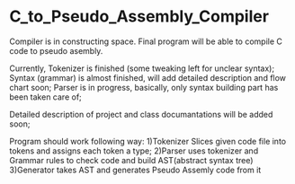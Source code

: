# C_to_Pseudo_Assembly_Compiler
Compiler is in constructing space. Final program will be able to compile C code to pseudo asembly.

Currently, Tokenizer is finished (some tweaking left for unclear syntax);
Syntax (grammar) is almost finished, will add detailed description and flow chart soon;
Parser is in progress, basically, only syntax building part has been taken care of;

Detailed description of project and class documantations will be added soon;

Program should work following way: 
1)Tokenizer Slices given code file into tokens and assigns each token a type;
2)Parser uses tokenizer and Grammar rules to check code and build AST(abstract syntax tree)
3)Generator takes AST and generates Pseudo Assemly code from it
